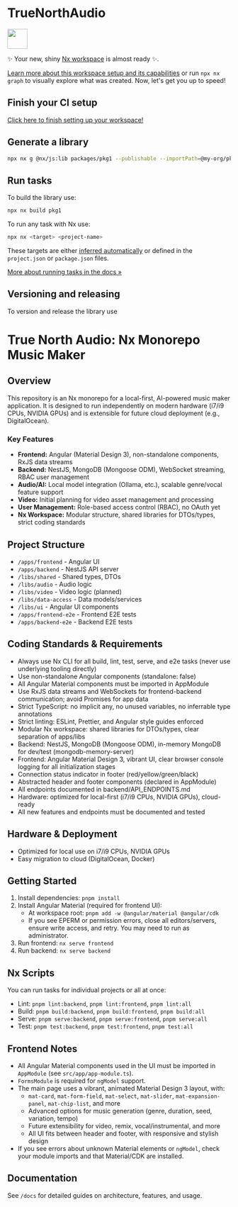 # TrueNorthAudio

<a alt="Nx logo" href="https://nx.dev" target="_blank" rel="noreferrer"><img src="https://raw.githubusercontent.com/nrwl/nx/master/images/nx-logo.png" width="45"></a>

✨ Your new, shiny [Nx workspace](https://nx.dev) is almost ready ✨.

[Learn more about this workspace setup and its capabilities](https://nx.dev/nx-api/js?utm_source=nx_project&amp;utm_medium=readme&amp;utm_campaign=nx_projects) or run `npx nx graph` to visually explore what was created. Now, let's get you up to speed!

## Finish your CI setup

[Click here to finish setting up your workspace!](https://cloud.nx.app/connect/tkKlDHfUO7)


## Generate a library

```sh
npx nx g @nx/js:lib packages/pkg1 --publishable --importPath=@my-org/pkg1
```

## Run tasks

To build the library use:

```sh
npx nx build pkg1
```

To run any task with Nx use:

```sh
npx nx <target> <project-name>
```

These targets are either [inferred automatically](https://nx.dev/concepts/inferred-tasks?utm_source=nx_project&utm_medium=readme&utm_campaign=nx_projects) or defined in the `project.json` or `package.json` files.

[More about running tasks in the docs &raquo;](https://nx.dev/features/run-tasks?utm_source=nx_project&utm_medium=readme&utm_campaign=nx_projects)

## Versioning and releasing

To version and release the library use


# True North Audio: Nx Monorepo Music Maker

## Overview
This repository is an Nx monorepo for a local-first, AI-powered music maker application. It is designed to run independently on modern hardware (i7/i9 CPUs, NVIDIA GPUs) and is extensible for future cloud deployment (e.g., DigitalOcean).

### Key Features
- **Frontend:** Angular (Material Design 3), non-standalone components, RxJS data streams
- **Backend:** NestJS, MongoDB (Mongoose ODM), WebSocket streaming, RBAC user management
- **Audio/AI:** Local model integration (Ollama, etc.), scalable genre/vocal feature support
- **Video:** Initial planning for video asset management and processing
- **User Management:** Role-based access control (RBAC), no OAuth yet
- **Nx Workspace:** Modular structure, shared libraries for DTOs/types, strict coding standards

## Project Structure
- `/apps/frontend` - Angular UI
- `/apps/backend` - NestJS API server
- `/libs/shared` - Shared types, DTOs
- `/libs/audio` - Audio logic
- `/libs/video` - Video logic (planned)
- `/libs/data-access` - Data models/services
- `/libs/ui` - Angular UI components
- `/apps/frontend-e2e` - Frontend E2E tests
- `/apps/backend-e2e` - Backend E2E tests

## Coding Standards & Requirements
- Always use Nx CLI for all build, lint, test, serve, and e2e tasks (never use underlying tooling directly)
- Use non-standalone Angular components (standalone: false)
- All Angular Material components must be imported in AppModule
- Use RxJS data streams and WebSockets for frontend-backend communication; avoid Promises for app data
- Strict TypeScript: no implicit any, no unused variables, no inferrable type annotations
- Strict linting: ESLint, Prettier, and Angular style guides enforced
- Modular Nx workspace: shared libraries for DTOs/types, clear separation of apps/libs
- Backend: NestJS, MongoDB (Mongoose ODM), in-memory MongoDB for dev/test (mongodb-memory-server)
- Frontend: Angular Material Design 3, vibrant UI, clear browser console logging for all initialization stages
- Connection status indicator in footer (red/yellow/green/black)
- Abstracted header and footer components (declared in AppModule)
- All endpoints documented in backend/API_ENDPOINTS.md
- Hardware: optimized for local-first (i7/i9 CPUs, NVIDIA GPUs), cloud-ready
- All new features and endpoints must be documented and tested

## Hardware & Deployment
- Optimized for local use on i7/i9 CPUs, NVIDIA GPUs
- Easy migration to cloud (DigitalOcean, Docker)

## Getting Started
1. Install dependencies: `pnpm install`
2. Install Angular Material (required for frontend UI):
	- At workspace root: `pnpm add -w @angular/material @angular/cdk`
	- If you see EPERM or permission errors, close all editors/servers, ensure write access, and retry. You may need to run as administrator.
3. Run frontend: `nx serve frontend`
4. Run backend: `nx serve backend`

## Nx Scripts
You can run tasks for individual projects or all at once:
- Lint: `pnpm lint:backend`, `pnpm lint:frontend`, `pnpm lint:all`
- Build: `pnpm build:backend`, `pnpm build:frontend`, `pnpm build:all`
- Serve: `pnpm serve:backend`, `pnpm serve:frontend`, `pnpm serve:all`
- Test: `pnpm test:backend`, `pnpm test:frontend`, `pnpm test:all`


## Frontend Notes
- All Angular Material components used in the UI must be imported in `AppModule` (see `src/app/app-module.ts`).
- `FormsModule` is required for `ngModel` support.
- The main page uses a vibrant, animated Material Design 3 layout, with:
	- `mat-card`, `mat-form-field`, `mat-select`, `mat-slider`, `mat-expansion-panel`, `mat-chip-list`, and more
	- Advanced options for music generation (genre, duration, seed, variation, tempo)
	- Future extensibility for video, remix, vocal/instrumental, and more
	- All UI fits between header and footer, with responsive and stylish design
- If you see errors about unknown Material elements or `ngModel`, check your module imports and that Material/CDK are installed.

## Documentation
See `/docs` for detailed guides on architecture, features, and usage.

